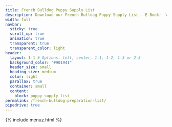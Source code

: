 ```yaml
---
title: French Bulldog Puppy Supply List
description: Download our French Bulldog Puppy Supply List - E-Book!  Whether you get a puppy from us or anywhere else, you should use this guide to prepare your household for your new furbaby.
width: full
navbar:
  sticky: true
  scroll_up: true
  animation: true
  transparent: true
  transparent_color: light
header:
  layout: 1-1 # Options: left, center, 1-1, 1-2, 1-3 or 2-3
  background_color: "#901941"
  header_size: small
  heading_size: medium
  color: light
  parallax: true
  container: small
  content:
    block: puppy-supply-list
permalink: /french-bulldog-preparation-list/
pipedrive: true
---
```



<center><script src="https://apps.elfsight.com/p/platform.js" defer></script>
<div class="elfsight-app-31e32cd0-d349-4cc1-b60f-621161fe2b61"></div></center>
{% include menuz.html %}